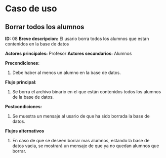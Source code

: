 # Caso de uso

## Borrar todos los alumnos

**ID:** 08
**Breve descripcion:** El usario borra todos los alumnos que estan contenidos en la base de datos

**Actores principales:** Profesor
**Actores secundarios:** Alumnos

**Precondiciones:**
1. Debe haber al menos un alumno en la base de datos.

**Flujo principal:**
1. Se borra el archivo binario en el que están contenidos todos los alumnos de la base de datos.

**Postcondiciones:**
1. Se muestra un mensaje al usario de que ha sido borrada la base de datos. 

**Flujos alternativos**
1. En caso de que se deseen borrar mas alumnos, estando la base de datos vacia, se mostrará un mensaje de que ya no quedan alumnos que borrar.
